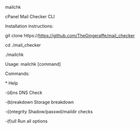 mailchk

cPanel Mail Checker CLI

Installation instructions:

git clone https://https://github.com/TheGingeraffe/mail_checker

cd ./mail_checker

./mailchk


Usage: mailchk [command]

Commands:
   
\* Help

-(d)ns          DNS Check

-(b)reakdown    Storage breakdown

-(i)ntegrity    Shadow/passwd/maildir checks

-(f)ull         Run all options
